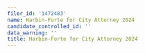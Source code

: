 ```yaml
---
filer_id: '1472483'
name: Harbin-Forte for City Attorney 2024
candidate_controlled_id: ''
data_warning: ''
title: Harbin-Forte for City Attorney 2024
---
```

